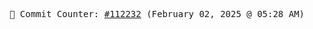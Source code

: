 <p align="center">
    <samp>
        📮 Commit Counter: <a href="https://github.com/Javascript-void0/Javascript-void0/commits/main">#112232</a> (February 02, 2025 @ 05:28 AM)
    </samp>
</p>